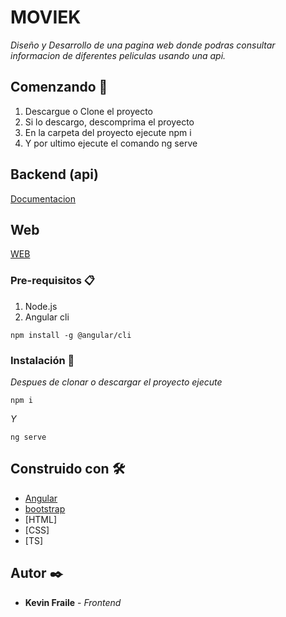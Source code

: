# MOVIEK

_Diseño y Desarrollo de una pagina web donde podras consultar informacion de diferentes peliculas usando una api._

## Comenzando 🚀

1. Descargue o Clone el proyecto
2. Si lo descargo, descomprima el proyecto
3. En la carpeta del proyecto ejecute npm i
4. Y por ultimo ejecute el comando ng serve

## Backend (api)
[Documentacion](https://developers.themoviedb.org/3/movies/get-movie-videos)

## Web
[WEB](https://moviek-kevinfrile.vercel.app)


### Pre-requisitos 📋

1. Node.js
2. Angular cli
```
npm install -g @angular/cli
```

### Instalación 🔧

_Despues de clonar o descargar el proyecto ejecute_

```
npm i
```

_Y_

```
ng serve
```


## Construido con 🛠️


* [Angular](https://angular.io/)
* [bootstrap](https://getbootstrap.com/)
* [HTML]
* [CSS]
* [TS]

## Autor ✒️

* **Kevin Fraile** - *Frontend*


